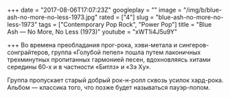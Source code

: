 +++
date = "2017-08-06T17:07:23Z"
googleplay = ""
image = "/img/b/blue-ash-no-more-no-less-1973.jpg"
rated = ["4"]
slug = "blue-ash-no-more-no-less-1973"
tags = ["Contemporary Pop Rock", "Power Pop"]
title = "Blue Ash — No More, No Less (1973)"
youtube = "xWT1i4J5u9Y"

+++
Во&nbsp;времена преобладания прог-рока, хэви-метала и&nbsp;сингеров-сонграйтеров, группа &laquo;Голубой пепел&raquo; пошла путем лаконичных трехминутных пропитанных гармонией песен, вдохновляясь хитами середины 60-х и&nbsp;в&nbsp;частности &laquo;Битлз&raquo; и&nbsp;&laquo;Зэ&nbsp;Ху&raquo;. 

Группа пропускает старый добрый рок-н-ролл сквозь усилок хард-рока. Альбом&nbsp;&mdash; классика того, что позже будет называться пауэр-попом.